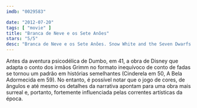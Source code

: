 ```yaml
---
imdb: "0029583"

date: "2012-07-20"
tags: [ "movie" ]
title: "Branca de Neve e os Sete Anões"
stars: "5/5"
desc: "Branca de Neve e os Sete Anões. Snow White and the Seven Dwarfs (USA, 1937). Dirigido por William Cottrell, David Hand, Wilfred Jackson, Larry Morey, Perce Pearce, Ben Sharpsteen. Escrito por Jacob Grimm, Wilhelm Grimm, Ted Sears, Richard Creedon, Otto Englander, Dick Rickard, Earl Hurd, Merrill De Maris, Dorothy Ann Blank. Com Roy Atwell, Stuart Buchanan, Adriana Caselotti, Hall Johnson Choir, Eddie Collins, Pinto Colvig, Marion Darlington, Billy Gilbert, Otis Harlan."
---
```

Antes da aventura psicodélica de Dumbo, em 41, a obra de Disney que adapta o conto dos irmãos Grimm no formato inequívoco de conto de fadas se tornou um padrão em histórias semelhantes (Cinderela em 50, A Bela Adormecida em 59). No entanto, é possível notar que o jogo de cores, de ângulos e até mesmo os detalhes da narrativa apontam para uma obra mais surreal e, portanto, fortemente influenciada pelas correntes artísticas da época.

